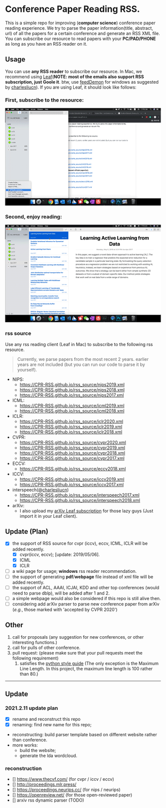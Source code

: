 # Conference Paper Reading RSS.

This is a simple repo for improving (**computer science**) conference paper reading experience. We try to parse the paper information(title, abstract, url) of all the papers for a certain conference and generate an RSS XML file. You can subscribe our resource to read papers with your **PC/PAD/PHONE** as long as you have an RSS reader on it.

## Usage

You can use **any RSS reader** to subscribe our resource. In Mac, we recommend using [Leaf](https://itunes.apple.com/cn/app/leaf-rss-%E6%96%B0%E9%97%BB%E9%98%85%E8%AF%BB%E5%99%A8/id576338668?mt=12)(**NOTE: most of the emails also support RSS subscription, just Goole it**. btw, use [feedDemon](http://www.feeddemon.com/) for windows as suggested by [charlesliucn](https://github.com/charlesliucn)). If you are using Leaf, it should look like follows:
### First, subscribe to the resource:

![leaf-sub.gif](leaf-sub.gif)

### Second, enjoy reading:

![rss-example.gif](rss-example.gif)
### rss source
Use any rss reading client (Leaf in Mac) to subscribe to the following rss resource.
> Currently, we parse papers from the most recent 2 years. earlier years are not included (but you can run our code to parse it by yourself).
+ NIPS:
  + https://CPR-RSS.github.io/rss_source/nips2019.xml
  + https://CPR-RSS.github.io/rss_source/nips2018.xml
  + https://CPR-RSS.github.io/rss_source/nips2017.xml
+ ICML:
  + https://CPR-RSS.github.io/rss_source/icml2019.xml
  + https://CPR-RSS.github.io/rss_source/icml2018.xml
+ ICLR:
  + https://CPR-RSS.github.io/rss_source/iclr2020.xml
  + https://CPR-RSS.github.io/rss_source/iclr2019.xml
  + https://CPR-RSS.github.io/rss_source/iclr2018.xml
+ CVPR:
  + https://CPR-RSS.github.io/rss_source/cvpr2020.xml
  + https://CPR-RSS.github.io/rss_source/cvpr2019.xml
  + https://CPR-RSS.github.io/rss_source/cvpr2018.xml
  + https://CPR-RSS.github.io/rss_source/cvpr2017.xml
+ ECCV:
  + https://CPR-RSS.github.io/rss_source/eccv2018.xml
+ ICCV:
  + https://CPR-RSS.github.io/rss_source/iccv2019.xml
  + https://CPR-RSS.github.io/rss_source/iccv2017.xml
+ interspeech(@[charlesliucn](https://github.com/charlesliucn))
  + https://CPR-RSS.github.io/rss_source/interspeech2017.xml
  + https://CPR-RSS.github.io/rss_source/interspeech2018.xml
+ arXiv:
  + I also upload my [arXiv Leaf subscription](https://github.com/paper-gem/paper-gem.github.io/blob/master/Leaf%20Subscriptions.xml) for those lazy guys (Just import it in your Leaf client).
## Update (Plan)

* [x] the support of RSS source for cvpr (iccv), eccv, ICML, ICLR will be added recently.
  * [x] cvpr(iccv, eccv);  \[update: 2019/05/06\].
  * [x] ICML
  * [x] ICLR
* [ ] a wiki page for usage; **windows** rss reader recommendation.
* [ ] the support of generating **pdf**/**webpage** file instead of xml file will be added recently.
* [ ] the support of ACL, AAAI, ICJAI, KDD and other top conferences (would need to parse dblp), will be added after 1 and 2.
* [ ] a simple webpage would also be considered if this repo is still alive then.
* [ ] considering add arXiv parser to parse new conference paper from arXiv (*e.g.*, those marked with 'accepted by CVPR 2020')

## Other

1. call for proposals (any suggestion for new conferences, or other interesting functions.)
2. call for pulls of other conference.
3. pull request: (please make sure that your pull requests meet the following requirement)
    1. satisfies the [python style guide](https://www.python.org/dev/peps/pep-0008/) (The only exception is the Maximum Line Length. In this project, the maximum line length is 100 rather than 80.)
---

## Update
### 2021.2.11 update plan

* [x] rename and reconstruct this repo
* [x] renaming: find new name for this repo;
* reconstructing: build parser template based on different website rather than conference.
* more works:
  * build the website;
  * generate the lda wordcloud.

### reconstruction

* [] https://www.thecvf.com/ (for cvpr / iccv / eccv)
* [] http://proceedings.mlr.press/
* [] https://proceedings.neurips.cc/ (for nips / neurips)
* [] https://openreview.net/ (for those open-reviewed paper)
* [] arxiv rss dynamic parser (TODO)
